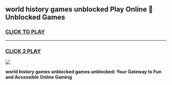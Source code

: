 
## world history games unblocked Play Online 👋 Unblocked Games
<h3>
<a href="https://premium.freeplayer.one?title=world_history_games_unblocked&ref=19F">CLICK TO PLAY</a></h3>
<hr>

<h3>
<a href="https://premium.freeplayer.one?title=world_history_games_unblocked&ref=19F">CLICK 2 PLAY</a>
  
</h3>

<a href="https://premium.freeplayer.one?title=world_history_games_unblocked&ref=19F"><img src="https://clearcache.store/games.png"></a>


**world history games unblocked games unblocked: Your Gateway to Fun and Accessible Online Gaming**

